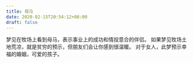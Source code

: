 ```yaml
---
title: 母马
date: 2020-02-15T20:54:12+08:00
draft: false
---
```


梦见在牧场上看到母马，表示事业上的成功和情投意合的伴侣。
如果梦见牧场土地荒凉，就是贫穷的预示，但朋友们会让你感到很温暖。
对于女人，此梦预示幸福的婚姻，可爱的孩子。
